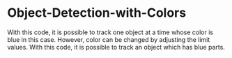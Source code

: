 # Object-Detection-with-Colors

With this code, it is possible to track one object at a time whose color is blue in this case. However, color can be changed by adjusting the limit values. With this code, it is possible to track an object which has blue parts.
